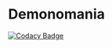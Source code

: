# Demonomania

[![Codacy Badge](https://app.codacy.com/project/badge/Grade/71a09152bca5466e960c33243bf2bb66)](https://www.codacy.com/gh/AlexValder/Demonomania/dashboard?utm_source=github.com&amp;utm_medium=referral&amp;utm_content=AlexValder/Demonomania&amp;utm_campaign=Badge_Grade)
